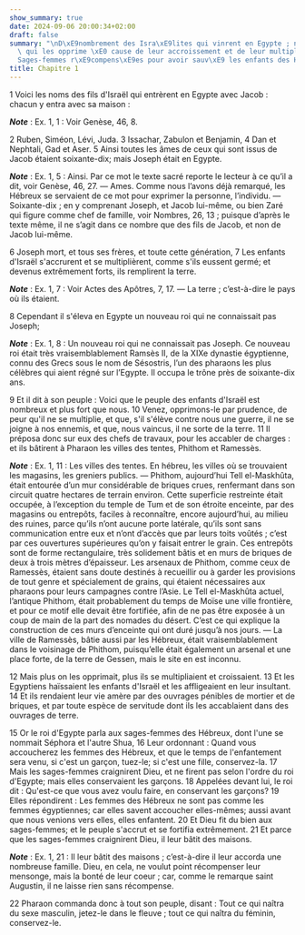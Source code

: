 ```yaml
---
show_summary: true
date: 2024-09-06 20:00:34+02:00
draft: false
summary: "\nD\xE9nombrement des Isra\xE9lites qui vinrent en Egypte ; nouveau roi\
  \ qui les opprime \xE0 cause de leur accroissement et de leur multiplication.\n\
  Sages-femmes r\xE9compens\xE9es pour avoir sauv\xE9 les enfants des H\xE9breux.\n"
title: Chapitre 1
---
```





1 Voici les noms des fils d'Israël qui entrèrent en Egypte avec Jacob : chacun y entra avec sa maison :

***Note*** :  Ex. 1, 1 : Voir Genèse, 46, 8.

2 Ruben, Siméon, Lévi, Juda. 3 Issachar, Zabulon et Benjamin, 4 Dan et Nephtali, Gad et Aser. 5 Ainsi toutes les âmes de ceux qui sont issus de Jacob étaient soixante-dix; mais Joseph était en Egypte.

***Note*** :  Ex. 1, 5 : Ainsi. Par ce mot le texte sacré reporte le lecteur à ce qu’il a dit, voir Genèse, 46, 27. ― Ames. Comme nous l’avons déjà remarqué, les Hébreux se servaient de ce mot pour exprimer la personne, l’individu. ― Soixante-dix ; en y comprenant Joseph, et Jacob lui-même, ou bien Zaré qui figure comme chef de famille, voir Nombres, 26, 13 ; puisque d’après le texte même, il ne s’agit dans ce nombre que des fils de Jacob, et non de Jacob lui-même.

6 Joseph mort, et tous ses frères, et toute cette génération, 7 Les enfants d'Israël s'accrurent et se multiplièrent, comme s'ils eussent germé; et devenus extrêmement forts, ils remplirent la terre.

***Note*** :  Ex. 1, 7 : Voir Actes des Apôtres, 7, 17. ― La terre ; c’est-à-dire le pays où ils étaient.


8 Cependant il s'éleva en Egypte un nouveau roi qui ne connaissait pas Joseph;

***Note*** :  Ex. 1, 8 : Un nouveau roi qui ne connaissait pas Joseph. Ce nouveau roi était très vraisemblablement Ramsès II, de la XIXe dynastie égyptienne, connu des Grecs sous le nom de Sésostris, l’un des pharaons les plus célèbres qui aient régné sur l’Egypte. Il occupa le trône près de soixante-dix ans.

9 Et il dit à son peuple : Voici que le peuple des enfants d'Israël est nombreux et plus fort que nous. 10 Venez, opprimons-le par prudence, de peur qu'il ne se multiplie, et que, s'il s'élève contre nous une guerre, il ne se joigne à nos ennemis, et que, nous vaincus, il ne sorte de la terre. 11 Il préposa donc sur eux des chefs de travaux, pour les accabler de charges : et ils bâtirent à Pharaon les villes des tentes, Phithom et Ramessès.

***Note*** :  Ex. 1, 11 : Les villes des tentes. En hébreu, les villes où se trouvaient les magasins, les greniers publics. ― Phithom, aujourd’hui Tell el-Maskhûta, était entourée d’un mur considérable de briques crues, renfermant dans son circuit quatre hectares de terrain environ. Cette superficie restreinte était occupée, à l’exception du temple de Tum et de son étroite enceinte, par des magasins ou entrepôts, faciles à reconnaître, encore aujourd’hui, au milieu des ruines, parce qu’ils n’ont aucune porte latérale, qu’ils sont sans communication entre eux et n’ont d’accès que par leurs toits voûtés ; c’est par ces ouvertures supérieures qu’on y faisait entrer le grain. Ces entrepôts sont de forme rectangulaire, très solidement bâtis et en murs de briques de deux à trois mètres d’épaisseur. Les arsenaux de Phithom, comme ceux de Ramessès, étaient sans doute destinés à recueillir ou à garder les provisions de tout genre et spécialement de grains, qui étaient nécessaires aux pharaons pour leurs campagnes contre
l’Asie. Le Tell el-Maskhûta actuel, l’antique Phithom, était probablement du temps de Moïse une ville frontière, et pour ce motif elle devait être fortifiée, afin de ne pas être exposée à un coup de main de la part des nomades du désert. C’est ce qui explique la construction de ces murs d’enceinte qui ont duré jusqu’à nos jours. ― La ville de Ramessès, bâtie aussi par les Hébreux, était vraisemblablement dans le voisinage de Phithom, puisqu’elle était également un arsenal et une place forte, de la terre de Gessen, mais le site en est inconnu.

12 Mais plus on les opprimait, plus ils se multipliaient et croissaient. 13 Et les Egyptiens haïssaient les enfants d'Israël et les affligeaient en leur insultant. 14 Et ils rendaient leur vie amère par des ouvrages pénibles de mortier et de briques, et par toute espèce de servitude dont ils les accablaient dans des ouvrages de terre.


15 Or le roi d'Egypte parla aux sages-femmes des Hébreux, dont l'une se nommait Séphora et l'autre Shua, 16 Leur ordonnant : Quand vous accoucherez les femmes des Hébreux, et que le temps de l'enfantement sera venu, si c'est un garçon, tuez-le; si c'est une fille, conservez-la. 17 Mais les sages-femmes craignirent Dieu, et ne firent pas selon l'ordre du roi d'Egypte; mais elles conservaient les garçons. 18 Appelées devant lui, le roi dit : Qu'est-ce que vous avez voulu faire, en conservant les garçons? 19 Elles répondirent : Les femmes des Hébreux ne sont pas comme les femmes égyptiennes; car elles savent accoucher elles-mêmes; aussi avant que nous venions vers elles, elles enfantent. 20 Et Dieu fit du bien aux sages-femmes; et le peuple s'accrut et se fortifia extrêmement. 21 Et parce que les sages-femmes craignirent Dieu, il leur bâtit des maisons.

***Note*** :  Ex. 1, 21 : Il leur bâtit des maisons ; c’est-à-dire il leur accorda une nombreuse famille. Dieu, en cela, ne voulut point récompenser leur mensonge, mais la bonté de leur coeur ; car, comme le remarque saint Augustin, il ne laisse rien sans récompense.

22 Pharaon commanda donc à tout son peuple, disant : Tout ce qui naîtra du sexe masculin, jetez-le dans le fleuve ; tout ce qui naîtra du féminin, conservez-le.

